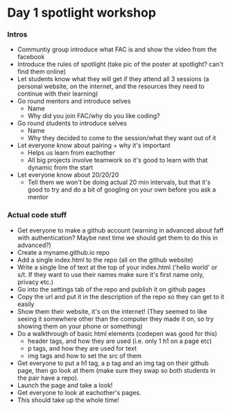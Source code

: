 # Day 1 spotlight workshop

### Intros
* Communtiy group introduce what FAC is and show the video from the facebook
* Introduce the rules of spotlight (take pic of the poster at spotlight? can't find them online)
* Let students know what they will get if they attend all 3 sessions (a personal website, on the internet, and the resources they need to continue with their learning)
* Go round mentors and introduce selves
  * Name
  * Why did you join FAC/why do you like coding?
* Go round students to introduce selves
  * Name
  * Why they decided to come to the session/what they want out of it
* Let everyone know about pairing + why it's important
  * Helps us learn from eachother
  * All big projects involve teamwork so it's good to learn with that dynamic from the start
* Let everyone know about 20/20/20
  * Tell them we won't be doing actual 20 min intervals, but that it's good to try and do a bit of googling on your own before you ask a mentor

### Actual code stuff

* Get everyone to make a github account (warning in advanced about faff with authentication? Maybe next time we should get them to do this in advanced?)
* Create a myname.github.io repo
* Add a single index.html to the repo (all on the github website)
* Write a single line of text at the top of your index.html ('hello world' or s/t. If they want to use their names make sure it's first name only, privacy etc.)
* Go into the settings tab of the repo and publish it on github pages
* Copy the url and put it in the description of the repo so they can get to it easily
* Show them their website, it's on the internet! (They seemed to like seeing it somewhere other than the computer they made it on, so try showing them on your phone or something)
* Do a walkthrough of basic html elements (codepen was good for this)
  * header tags, and how they are used (i.e. only 1 h1 on a page etc)
  * p tags, and how they are used for text
  * img tags and how to set the src of them
* Get everyone to put a h1 tag, a p tag and an img tag on their github page, then go look at them (make sure they swap so both students in the pair have a repo).
* Launch the page and take a look!
* Get everyone to look at eachother's pages.
* This should take up the whole time!
